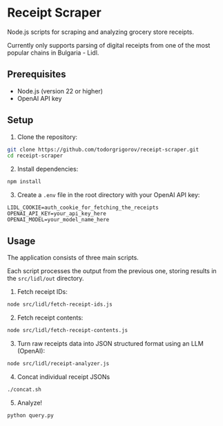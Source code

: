 # Receipt Scraper

Node.js scripts for scraping and analyzing grocery store receipts. 

Currently only supports parsing of digital receipts from one of the most popular chains in Bulgaria - Lidl.

## Prerequisites

- Node.js (version 22 or higher)
- OpenAI API key

## Setup

1. Clone the repository:

```bash
git clone https://github.com/todorgrigorov/receipt-scraper.git
cd receipt-scraper
```

2. Install dependencies:

```bash
npm install
```

3. Create a `.env` file in the root directory with your OpenAI API key:

```
LIDL_COOKIE=auth_cookie_for_fetching_the_receipts
OPENAI_API_KEY=your_api_key_here
OPENAI_MODEL=your_model_name_here
```

## Usage

The application consists of three main scripts.

Each script processes the output from the previous one, storing results in the `src/lidl/out` directory.

1. Fetch receipt IDs:

```bash
node src/lidl/fetch-receipt-ids.js
```

2. Fetch receipt contents:

```bash
node src/lidl/fetch-receipt-contents.js
```

3. Turn raw receipts data into JSON structured format using an LLM (OpenAI):

```bash
node src/lidl/receipt-analyzer.js
```

4. Concat individual receipt JSONs

```bash
./concat.sh
```

5. Analyze!

```bash
python query.py
```
